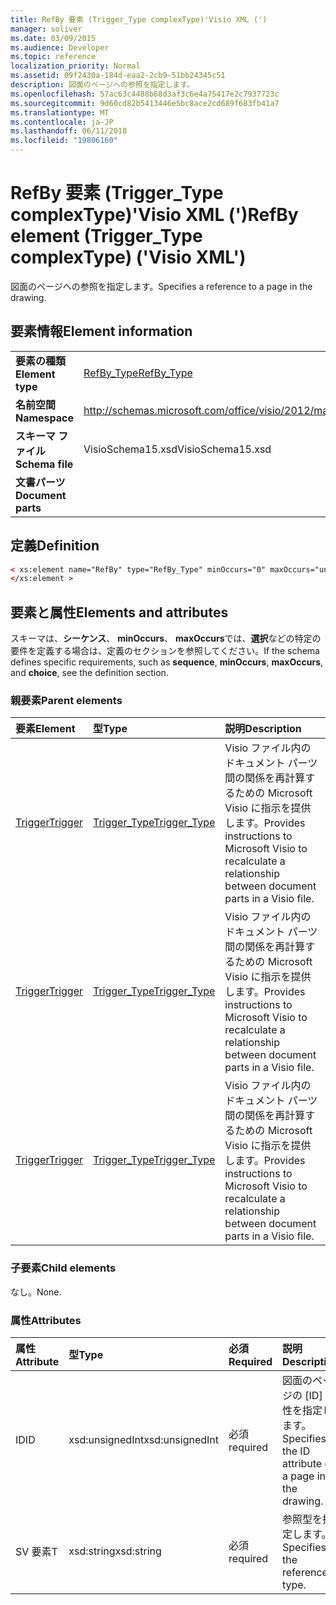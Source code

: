 ```yaml
---
title: RefBy 要素 (Trigger_Type complexType)'Visio XML (')
manager: soliver
ms.date: 03/09/2015
ms.audience: Developer
ms.topic: reference
localization_priority: Normal
ms.assetid: 09f2430a-184d-eaa2-2cb9-51bb24345c51
description: 図面のページへの参照を指定します。
ms.openlocfilehash: 57ac63c4488b68d3af3c6e4a75417e2c7937723c
ms.sourcegitcommit: 9d60cd82b5413446e5bc8ace2cd689f683fb41a7
ms.translationtype: MT
ms.contentlocale: ja-JP
ms.lasthandoff: 06/11/2018
ms.locfileid: "19806160"
---
```

# <a name="refby-element-triggertype-complextype-visio-xml"></a><span data-ttu-id="932f8-103">RefBy 要素 (Trigger_Type complexType)'Visio XML (')</span><span class="sxs-lookup"><span data-stu-id="932f8-103">RefBy element (Trigger_Type complexType) ('Visio XML')</span></span>

<span data-ttu-id="932f8-104">図面のページへの参照を指定します。</span><span class="sxs-lookup"><span data-stu-id="932f8-104">Specifies a reference to a page in the drawing.</span></span>
  
## <a name="element-information"></a><span data-ttu-id="932f8-105">要素情報</span><span class="sxs-lookup"><span data-stu-id="932f8-105">Element information</span></span>

|||
|:-----|:-----|
|<span data-ttu-id="932f8-106">**要素の種類**</span><span class="sxs-lookup"><span data-stu-id="932f8-106">**Element type**</span></span> <br/> |[<span data-ttu-id="932f8-107">RefBy_Type</span><span class="sxs-lookup"><span data-stu-id="932f8-107">RefBy_Type</span></span>](refby_type-complextypevisio-xml.md) <br/> |
|<span data-ttu-id="932f8-108">**名前空間**</span><span class="sxs-lookup"><span data-stu-id="932f8-108">**Namespace**</span></span> <br/> |http://schemas.microsoft.com/office/visio/2012/main  <br/> |
|<span data-ttu-id="932f8-109">**スキーマ ファイル**</span><span class="sxs-lookup"><span data-stu-id="932f8-109">**Schema file**</span></span> <br/> |<span data-ttu-id="932f8-110">VisioSchema15.xsd</span><span class="sxs-lookup"><span data-stu-id="932f8-110">VisioSchema15.xsd</span></span>  <br/> |
|<span data-ttu-id="932f8-111">**文書パーツ**</span><span class="sxs-lookup"><span data-stu-id="932f8-111">**Document parts**</span></span> <br/> ||
   
## <a name="definition"></a><span data-ttu-id="932f8-112">定義</span><span class="sxs-lookup"><span data-stu-id="932f8-112">Definition</span></span>

```XML
< xs:element name="RefBy" type="RefBy_Type" minOccurs="0" maxOccurs="unbounded" >
</xs:element >
```

## <a name="elements-and-attributes"></a><span data-ttu-id="932f8-113">要素と属性</span><span class="sxs-lookup"><span data-stu-id="932f8-113">Elements and attributes</span></span>

<span data-ttu-id="932f8-114">スキーマは、**シーケンス**、 **minOccurs**、 **maxOccurs**では、**選択**などの特定の要件を定義する場合は、定義のセクションを参照してください。</span><span class="sxs-lookup"><span data-stu-id="932f8-114">If the schema defines specific requirements, such as **sequence**, **minOccurs**, **maxOccurs**, and **choice**, see the definition section.</span></span> 
  
### <a name="parent-elements"></a><span data-ttu-id="932f8-115">親要素</span><span class="sxs-lookup"><span data-stu-id="932f8-115">Parent elements</span></span>

|<span data-ttu-id="932f8-116">**要素**</span><span class="sxs-lookup"><span data-stu-id="932f8-116">**Element**</span></span>|<span data-ttu-id="932f8-117">**型**</span><span class="sxs-lookup"><span data-stu-id="932f8-117">**Type**</span></span>|<span data-ttu-id="932f8-118">**説明**</span><span class="sxs-lookup"><span data-stu-id="932f8-118">**Description**</span></span>|
|:-----|:-----|:-----|
|[<span data-ttu-id="932f8-119">Trigger</span><span class="sxs-lookup"><span data-stu-id="932f8-119">Trigger</span></span>](http://msdn.microsoft.com/library/6dbd2c66-3b29-03f6-648f-723d359ded0d%28Office.15%29.aspx) <br/> |[<span data-ttu-id="932f8-120">Trigger_Type</span><span class="sxs-lookup"><span data-stu-id="932f8-120">Trigger_Type</span></span>](trigger_type-complextypevisio-xml.md) <br/> |<span data-ttu-id="932f8-121">Visio ファイル内のドキュメント パーツ間の関係を再計算するための Microsoft Visio に指示を提供します。</span><span class="sxs-lookup"><span data-stu-id="932f8-121">Provides instructions to Microsoft Visio to recalculate a relationship between document parts in a Visio file.</span></span>  <br/> |
|[<span data-ttu-id="932f8-122">Trigger</span><span class="sxs-lookup"><span data-stu-id="932f8-122">Trigger</span></span>](http://msdn.microsoft.com/library/e4eeb238-f6d0-fb23-db1c-01d55b0a8d88%28Office.15%29.aspx) <br/> |[<span data-ttu-id="932f8-123">Trigger_Type</span><span class="sxs-lookup"><span data-stu-id="932f8-123">Trigger_Type</span></span>](trigger_type-complextypevisio-xml.md) <br/> |<span data-ttu-id="932f8-124">Visio ファイル内のドキュメント パーツ間の関係を再計算するための Microsoft Visio に指示を提供します。</span><span class="sxs-lookup"><span data-stu-id="932f8-124">Provides instructions to Microsoft Visio to recalculate a relationship between document parts in a Visio file.</span></span>  <br/> |
|[<span data-ttu-id="932f8-125">Trigger</span><span class="sxs-lookup"><span data-stu-id="932f8-125">Trigger</span></span>](trigger-elementvisio-xml.md) <br/> |[<span data-ttu-id="932f8-126">Trigger_Type</span><span class="sxs-lookup"><span data-stu-id="932f8-126">Trigger_Type</span></span>](trigger_type-complextypevisio-xml.md) <br/> |<span data-ttu-id="932f8-127">Visio ファイル内のドキュメント パーツ間の関係を再計算するための Microsoft Visio に指示を提供します。</span><span class="sxs-lookup"><span data-stu-id="932f8-127">Provides instructions to Microsoft Visio to recalculate a relationship between document parts in a Visio file.</span></span>  <br/> |
   
### <a name="child-elements"></a><span data-ttu-id="932f8-128">子要素</span><span class="sxs-lookup"><span data-stu-id="932f8-128">Child elements</span></span>

<span data-ttu-id="932f8-129">なし。</span><span class="sxs-lookup"><span data-stu-id="932f8-129">None.</span></span>
  
### <a name="attributes"></a><span data-ttu-id="932f8-130">属性</span><span class="sxs-lookup"><span data-stu-id="932f8-130">Attributes</span></span>

|<span data-ttu-id="932f8-131">**属性**</span><span class="sxs-lookup"><span data-stu-id="932f8-131">**Attribute**</span></span>|<span data-ttu-id="932f8-132">**型**</span><span class="sxs-lookup"><span data-stu-id="932f8-132">**Type**</span></span>|<span data-ttu-id="932f8-133">**必須**</span><span class="sxs-lookup"><span data-stu-id="932f8-133">**Required**</span></span>|<span data-ttu-id="932f8-134">**説明**</span><span class="sxs-lookup"><span data-stu-id="932f8-134">**Description**</span></span>|<span data-ttu-id="932f8-135">**使用可能な値**</span><span class="sxs-lookup"><span data-stu-id="932f8-135">**Possible values**</span></span>|
|:-----|:-----|:-----|:-----|:-----|
|<span data-ttu-id="932f8-136">ID</span><span class="sxs-lookup"><span data-stu-id="932f8-136">ID</span></span>  <br/> |<span data-ttu-id="932f8-137">xsd:unsignedInt</span><span class="sxs-lookup"><span data-stu-id="932f8-137">xsd:unsignedInt</span></span>  <br/> |<span data-ttu-id="932f8-138">必須</span><span class="sxs-lookup"><span data-stu-id="932f8-138">required</span></span>  <br/> |<span data-ttu-id="932f8-139">図面のページの [ID] 属性を指定します。</span><span class="sxs-lookup"><span data-stu-id="932f8-139">Specifies the ID attribute of a page in the drawing.</span></span>  <br/> |<span data-ttu-id="932f8-140">Xsd:unsignedInt の値を入力します。</span><span class="sxs-lookup"><span data-stu-id="932f8-140">Values of the xsd:unsignedInt type.</span></span>  <br/> |
|<span data-ttu-id="932f8-141">SV 要素</span><span class="sxs-lookup"><span data-stu-id="932f8-141">T</span></span>  <br/> |<span data-ttu-id="932f8-142">xsd:string</span><span class="sxs-lookup"><span data-stu-id="932f8-142">xsd:string</span></span>  <br/> |<span data-ttu-id="932f8-143">必須</span><span class="sxs-lookup"><span data-stu-id="932f8-143">required</span></span>  <br/> |<span data-ttu-id="932f8-144">参照型を指定します。</span><span class="sxs-lookup"><span data-stu-id="932f8-144">Specifies the reference type.</span></span>  <br/> |<span data-ttu-id="932f8-145">Xsd:string の値を入力します。</span><span class="sxs-lookup"><span data-stu-id="932f8-145">Values of the xsd:string type.</span></span>  <br/> |
   

